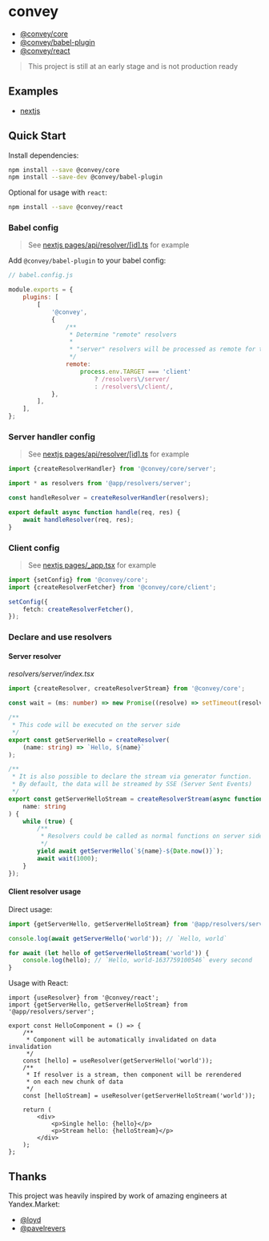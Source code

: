 # convey

-   [@convey/core](@convey/core)
-   [@convey/babel-plugin](@convey/babel-plugin)
-   [@convey/react](@convey/react)

> This project is still at an early stage and is not production ready

## Examples

-   [nextjs](examples/convey-nextjs)

## Quick Start

Install dependencies:

```sh
npm install --save @convey/core
npm install --save-dev @convey/babel-plugin
```

Optional for usage with `react`:

```sh
npm install --save @convey/react
```

### Babel config

> See [nextjs pages/api/resolver/[id].ts](examples/convey-nextjs/babel.config.js) for example

Add `@convey/babel-plugin` to your babel config:

```js
// babel.config.js

module.exports = {
    plugins: [
        [
            '@convey',
            {
                /**
                 * Determine "remote" resolvers
                 *
                 * "server" resolvers will be processed as remote for the "client" code, and vice versa
                 */
                remote:
                    process.env.TARGET === 'client'
                        ? /resolvers\/server/
                        : /resolvers\/client/,
            },
        ],
    ],
};
```

### Server handler config

> See [nextjs pages/api/resolver/[id].ts](examples/convey-nextjs/pages/api/resolver/[id].ts) for example

```ts
import {createResolverHandler} from '@convey/core/server';

import * as resolvers from '@app/resolvers/server';

const handleResolver = createResolverHandler(resolvers);

export default async function handle(req, res) {
    await handleResolver(req, res);
}
```

### Client config

> See [nextjs pages/\_app.tsx](examples/convey-nextjs/pages/_app.tsx) for example

```ts
import {setConfig} from '@convey/core';
import {createResolverFetcher} from '@convey/core/client';

setConfig({
    fetch: createResolverFetcher(),
});
```

### Declare and use resolvers

#### Server resolver

_resolvers/server/index.tsx_

```ts
import {createResolver, createResolverStream} from '@convey/core';

const wait = (ms: number) => new Promise((resolve) => setTimeout(resolve, ms));

/**
 * This code will be executed on the server side
 */
export const getServerHello = createResolver(
    (name: string) => `Hello, ${name}`
);

/**
 * It is also possible to declare the stream via generator function.
 * By default, the data will be streamed by SSE (Server Sent Events)
 */
export const getServerHelloStream = createResolverStream(async function* (
    name: string
) {
    while (true) {
        /**
         * Resolvers could be called as normal functions on server side too
         */
        yield await getServerHello(`${name}-${Date.now()}`);
        await wait(1000);
    }
});
```

#### Client resolver usage

Direct usage:

```ts
import {getServerHello, getServerHelloStream} from '@app/resolvers/server';

console.log(await getServerHello('world')); // `Hello, world`

for await (let hello of getServerHelloStream('world')) {
    console.log(hello); // `Hello, world-1637759100546` every second
}
```

Usage with React:

```tsx
import {useResolver} from '@convey/react';
import {getServerHello, getServerHelloStream} from '@app/resolvers/server';

export const HelloComponent = () => {
    /**
     * Component will be automatically invalidated on data invalidation
     */
    const [hello] = useResolver(getServerHello('world'));
    /**
     * If resolver is a stream, then component will be rerendered
     * on each new chunk of data
     */
    const [helloStream] = useResolver(getServerHelloStream('world'));

    return (
        <div>
            <p>Single hello: {hello}</p>
            <p>Stream hello: {helloStream}</p>
        </div>
    );
};
```

## Thanks

This project was heavily inspired by work of amazing engineers at Yandex.Market:

-   [@loyd](https://github.com/loyd)
-   [@pavelrevers](https://github.com/pavelrevers)
